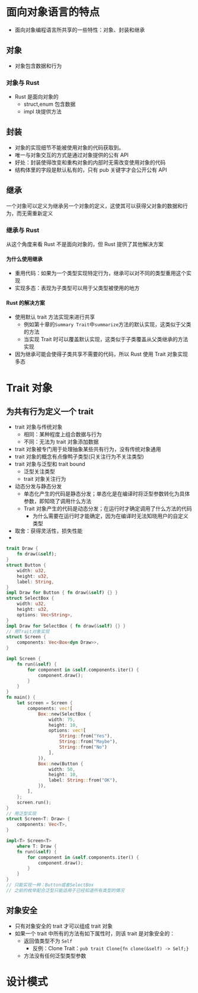 # 面向对象语言的特点

- 面向对象编程语言所共享的一些特性：对象、封装和继承

## 对象

- 对象包含数据和行为

### 对象与 Rust

- Rust 是面向对象的
  - struct,enum 包含数据
  - impl 块提供方法

## 封装

- 对象的实现细节不能被使用对象的代码获取到。
- 唯一与对象交互的方式是通过对象提供的公有 API
- 好处：封装使得改变和重构对象的内部时无需改变使用对象的代码
- 结构体里的字段是默认私有的，只有 pub 关键字才会公开公有 API

## 继承

一个对象可以定义为继承另一个对象的定义，这使其可以获得父对象的数据和行为，而无需重新定义

### 继承与 Rust

从这个角度来看 Rust 不是面向对象的，但 Rust 提供了其他解决方案

#### 为什么使用继承

- 重用代码：如果为一个类型实现特定行为，继承可以对不同的类型重用这个实现
- 实现多态：表现为子类型可以用于父类型被使用的地方

#### Rust 的解决方案

- 使用默认 trait 方法实现来进行共享
  - 例如第十章的`Summary Trait`中`summarize`方法的默认实现，这类似于父类的方法
  - 当实现 Trait 时可以覆盖默认实现，这类似于子类覆盖从父类继承的方法实现
- 因为继承可能会使得子类共享不需要的代码，所以 Rust 使用 Trait 对象实现多态

# Trait 对象

## 为共有行为定义一个 trait

- trait 对象与传统对象
  - 相同：某种程度上组合数据与行为
  - 不同：无法为 trait 对象添加数据
- trait 对象被专门用于处理抽象某些共有行为，没有传统对象通用
- trait 对象的概念有点像鸭子类型(只关注行为不关注类型)
- trait 对象与泛型和 trait bound
  - 泛型关注类型
  - trait 对象关注行为
- 动态分发与静态分发
  - 单态化产生的代码是静态分发；单态化是在编译时将泛型参数转化为具体参数，即知晓了调用什么方法
  - Trait 对象产生的代码是动态分发；在运行时才确定调用了什么方法的代码
    - 为什么需要在运行时才能确定，因为在编译时无法知晓用户的自定义类型
- 取舍：获得灵活性，损失性能
-

```rust
trait Draw {
	fn draw(&self);
}
struct Button {
	width: u32,
	height: u32,
	label: String,
}
impl Draw for Button { fn draw(&self) {} }
struct SelectBox {
	width: u32,
	height: u32,
	options: Vec<String>,
}
impl Draw for SelectBox { fn draw(&self) {} }
// 用Trait对象实现
struct Screen {
	components: Vec<Box<dyn Draw>>,
}

impl Screen {
	fn run(&self) {
		for component in &self.components.iter() {
			component.draw();
		}
	}
}
fn main() {
	let screen = Screen {
		components: vec![
			Box::new(SelectBox {
				width: 75,
				height: 10,
				options: vec![
					String::from("Yes"),
					String::from("Maybe"),
					String::from("No")
				],
			}),
			Box::new(Button {
				width: 50,
				height: 10,
				label: String::from("OK"),
			}),
		],
	};
	screen.run();
}
// 用泛型实现
struct Screen<T: Draw> {
	components: Vec<T>,
}

impl<T> Screen<T>
	where T: Draw {
	fn run(&self) {
		for component in &self.components.iter() {
			component.draw();
		}
	}
}
// 只能实现一种：Button或者SelectBox
// 之前的枚举配合泛型只能适用于已经知道所有类型的情况
```

## 对象安全

- 只有对象安全的 trait 才可以组成 trait 对象
- 如果一个 trait 中所有的方法有如下属性时，则该 trait 是对象安全的：
  - 返回值类型不为 `Self`
    - 反例：Clone Trait：`pub trait Clone{fn clone(&self) -> Self;}`
  - 方法没有任何泛型类型参数

# 设计模式
